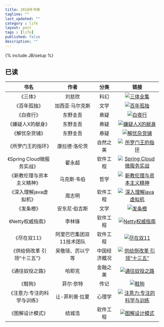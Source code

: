 ```yaml
---
title: 2018年书单
tagline: ""
last_updated: ""
category : life
layout: post
tags : [life]
published: false
description: ""
---
```

{% include JB/setup %}

## 已读
|书名|作者|分类|链接|
|:--:|:--:|:--:|:--:|
|《三体》|刘慈欣|科幻|[![三体全集](http://img3m4.ddimg.cn/32/35/23579654-1_m_3.jpg)](http://product.dangdang.com/23579654.html)|
|《百年孤独》|加西亚·马尔克斯|文学|[![百年孤独](http://img3m6.ddimg.cn/83/20/25138856-1_m_2.jpg)](http://product.dangdang.com/25138856.html)|
|《白夜行》|东野圭吾|悬疑|[![白夜行](http://img3m2.ddimg.cn/62/32/25119332-1_m_9.jpg)](http://product.dangdang.com/25119332.html)|
|《嫌疑人X的献身》|东野圭吾|悬疑|[![嫌疑人X的献身](http://img3m6.ddimg.cn/25/12/23490646-1_m_1.jpg)](http://product.dangdang.com/23490646.html)|
|《解忧杂货铺》|东野圭吾|悬疑|[![解忧杂货铺](http://img3m8.ddimg.cn/92/3/23464478-3_m_1.jpg)](http://product.dangdang.com/23464478.html)|
|《所罗门王的指环》|康拉德·洛伦茨|自然之美|[![所罗门王的指环](http://img3m4.ddimg.cn/78/7/22913034-1_m_1.jpg)](http://product.dangdang.com/22913034.html)|
|《Spring Cloud微服务实战》|翟永超|软件工程|[![Spring Cloud微服务实战](http://img3m5.ddimg.cn/72/8/25061625-1_m_3.jpg)](http://product.dangdang.com/25061625.html)|
|《新教伦理与资本主义精神》|马克斯·韦伯|哲学|[![新教伦理与资本主义精神](http://img3m8.ddimg.cn/33/36/25195038-1_m_1.jpg)](http://product.dangdang.com/25195038.html)|
|《深入理解java虚拟机》|周志明|软件工程|[![深入理解java虚拟机](http://img3m1.ddimg.cn/77/14/23259731-1_m_1.jpg)](http://product.dangdang.com/23259731.html)|
|《发条橙》|安东尼·伯吉斯|文学|[![发条橙](http://img3m5.ddimg.cn/25/29/24045145-1_m_5.jpg)](http://product.dangdang.com/24045145.html)|
|《Netty权威指南》|李林锋|软件工程|[![Netty权威指南](http://img3m5.ddimg.cn/13/7/23690515-1_m_1.jpg)](http://product.dangdang.com/23690515.html)|
|《尽在双11》|阿里巴巴集团双11技术团队|软件工程|[![尽在双11](http://img3m8.ddimg.cn/50/19/24221588-1_m_6.jpg)](http://product.dangdang.com/24221588.html)|
|《供给侧改革 引领“十三五”》|吴敬琏、厉以宁 等|中国经济概况|[![供给侧改革 引领“十三五”](http://img3m2.ddimg.cn/38/32/23851712-1_m_2.jpg)](http://product.dangdang.com/23851712.html)|
|《通往奴役之路》|哈耶克|金融之美|[![通往奴役之路](http://img3m7.ddimg.cn/17/10/23781797-1_m_1.jpg)](http://product.dangdang.com/23781797.html)|
|《鞋狗》|菲尔·奈特|传记|[![鞋狗](http://img3m2.ddimg.cn/23/10/24025442-1_m_6.jpg)](http://product.dangdang.com/24025442.html)|
|《注意力:专注的科学与训练》|让-菲利普·拉夏|心理学|[![注意力:专注的科学与训练](http://img3m3.ddimg.cn/41/12/23965763-1_m_10.jpg)](http://product.dangdang.com/23965763.html)|
|《图解设计模式》|结城浩|软件工程|[![图解设计模式](http://img3m1.ddimg.cn/76/2/24157561-1_m_8.jpg)](http://product.dangdang.com/24157561.html)|
